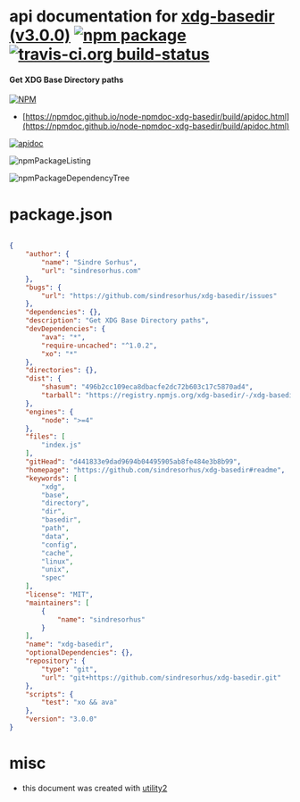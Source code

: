 # api documentation for  [xdg-basedir (v3.0.0)](https://github.com/sindresorhus/xdg-basedir#readme)  [![npm package](https://img.shields.io/npm/v/npmdoc-xdg-basedir.svg?style=flat-square)](https://www.npmjs.org/package/npmdoc-xdg-basedir) [![travis-ci.org build-status](https://api.travis-ci.org/npmdoc/node-npmdoc-xdg-basedir.svg)](https://travis-ci.org/npmdoc/node-npmdoc-xdg-basedir)
#### Get XDG Base Directory paths

[![NPM](https://nodei.co/npm/xdg-basedir.png?downloads=true&downloadRank=true&stars=true)](https://www.npmjs.com/package/xdg-basedir)

- [https://npmdoc.github.io/node-npmdoc-xdg-basedir/build/apidoc.html](https://npmdoc.github.io/node-npmdoc-xdg-basedir/build/apidoc.html)

[![apidoc](https://npmdoc.github.io/node-npmdoc-xdg-basedir/build/screenCapture.buildCi.browser.%252Ftmp%252Fbuild%252Fapidoc.html.png)](https://npmdoc.github.io/node-npmdoc-xdg-basedir/build/apidoc.html)

![npmPackageListing](https://npmdoc.github.io/node-npmdoc-xdg-basedir/build/screenCapture.npmPackageListing.svg)

![npmPackageDependencyTree](https://npmdoc.github.io/node-npmdoc-xdg-basedir/build/screenCapture.npmPackageDependencyTree.svg)



# package.json

```json

{
    "author": {
        "name": "Sindre Sorhus",
        "url": "sindresorhus.com"
    },
    "bugs": {
        "url": "https://github.com/sindresorhus/xdg-basedir/issues"
    },
    "dependencies": {},
    "description": "Get XDG Base Directory paths",
    "devDependencies": {
        "ava": "*",
        "require-uncached": "^1.0.2",
        "xo": "*"
    },
    "directories": {},
    "dist": {
        "shasum": "496b2cc109eca8dbacfe2dc72b603c17c5870ad4",
        "tarball": "https://registry.npmjs.org/xdg-basedir/-/xdg-basedir-3.0.0.tgz"
    },
    "engines": {
        "node": ">=4"
    },
    "files": [
        "index.js"
    ],
    "gitHead": "d441833e9dad9694b04495905ab8fe484e3b8b99",
    "homepage": "https://github.com/sindresorhus/xdg-basedir#readme",
    "keywords": [
        "xdg",
        "base",
        "directory",
        "dir",
        "basedir",
        "path",
        "data",
        "config",
        "cache",
        "linux",
        "unix",
        "spec"
    ],
    "license": "MIT",
    "maintainers": [
        {
            "name": "sindresorhus"
        }
    ],
    "name": "xdg-basedir",
    "optionalDependencies": {},
    "repository": {
        "type": "git",
        "url": "git+https://github.com/sindresorhus/xdg-basedir.git"
    },
    "scripts": {
        "test": "xo && ava"
    },
    "version": "3.0.0"
}
```



# misc
- this document was created with [utility2](https://github.com/kaizhu256/node-utility2)
